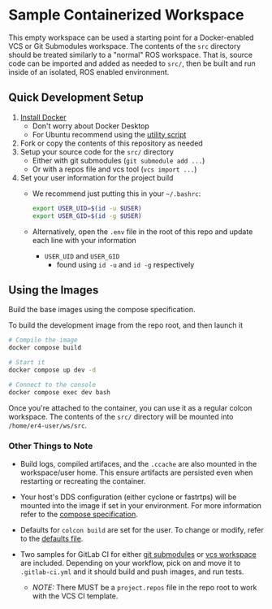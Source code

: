# Sample Containerized Workspace

This empty workspace can be used a starting point for a Docker-enabled VCS or Git Submodules workspace.
The contents of the `src` directory should be treated similarly to a "normal" ROS workspace.
That is, source code can be imported and added as needed to `src/`, then be built and run inside of an isolated, ROS enabled environment.

## Quick Development Setup

1) [Install Docker](https://docs.docker.com/engine/install/ubuntu/)
    - Don't worry about Docker Desktop
    - For Ubuntu recommend using the [utility script](https://docs.docker.com/engine/install/ubuntu/#install-using-the-convenience-script)
2) Fork or copy the contents of this repository as needed
3) Setup your source code for the `src/` directory
    - Either with git submodules (`git submodule add ...`)
    - Or with a repos file and vcs tool  (`vcs import ...`)
4) Set your user information for the project build
    - We recommend just putting this in your `~/.bashrc`:

      ```bash
      export USER_UID=$(id -u $USER)
      export USER_GID=$(id -g $USER)
      ```

    - Alternatively, open the `.env` file in the root of this repo and update each line with your information
        - `USER_UID` and `USER_GID`
            - found using `id -u` and `id -g` respectively

## Using the Images

Build the base images using the compose specification.

To build the development image from the repo root, and then launch it

```bash
# Compile the image
docker compose build

# Start it
docker compose up dev -d

# Connect to the console
docker compose exec dev bash
```

Once you're attached to the container, you can use it as a regular colcon workspace.
The contents of the `src/` directory will be mounted into `/home/er4-user/ws/src`.

### Other Things to Note

- Build logs, compiled artifaces, and the `.ccache` are also mounted in the workspace/user home.
This ensure artifacts are persisted even when restarting or recreating the container.

- Your host's DDS configuration (either cyclone or fastrtps) will be mounted into the image if set in your environment.
For more information refer to the [compose specification](docker-compose.yaml).

- Defaults for `colcon build` are set for the user. To change or modify, refer to the [defaults file](config/colcon-defaults.yaml).

- Two samples for GitLab CI for either [git submodules](.gitlab-ci.yml.submodules) or [vcs workspace](gitlab-ci.yml.vcs) are included.
Depending on your workflow, pick on and move it to `.gitlab-ci.yml` and it should build and push images, and run tests.
  - *NOTE:* There MUST be a `project.repos` file in the repo root to work with the VCS CI template.
